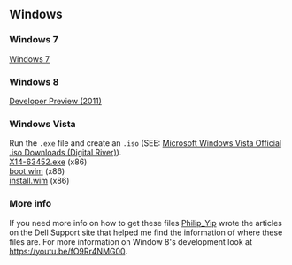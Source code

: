 ## Windows
### Windows 7
[Windows 7](http://web.archive.org/web/20200309010602/https://download.microsoft.com/download/0/6/3/06365375-C346-4D65-87C7-EE41F55F736B/7601.24214.180801-1700.win7sp1_ldr_escrow_CLIENT_PROFESSIONAL_x64FRE_en-us.iso)

### Windows 8
[Developer Preview (2011)](http://web.archive.org/web/20111007200207/http://wdp.dlws.microsoft.com/WDPDL/9B8DFDFF736C5B1DBF956B89D8A9D4FD925DACD2/WindowsDeveloperPreview-64bit-English.iso)

### Windows Vista
Run the `.exe` file and create an `.iso` (SEE: [Microsoft Windows Vista Official .iso Downloads (Digital River)](https://www.dell.com/community/Windows-General-Wiki/Microsoft-Windows-Vista-Official-iso-Downloads-Digital-River/ta-p/5190421)). <br>
[X14-63452.exe](http://web.archive.org/web/20130308184940/http://msft-dnl.digitalrivercontent.net/msoffice/pub/X14-63452/X14-63452.exe)  (x86) <br>
[boot.wim](http://web.archive.org/web/20130308184940/http://msft-dnl.digitalrivercontent.net/msvista/pub/msshus/vista32/boot.wim)  (x86) <br>
[install.wim](http://web.archive.org/web/20130308184940/http://msft-dnl.digitalrivercontent.net/msvista/pub/msshus/vista32/install.wim)  (x86) <br>

### More info
If you need more info on how to get these files [Philip_Yip](https://www.dell.com/community/user/viewprofilepage/user-id/705515) wrote the articles on the Dell Support site that helped me find the information of where these files are. For more information on Window 8's development look at https://youtu.be/fO9Rr4NMG00.
